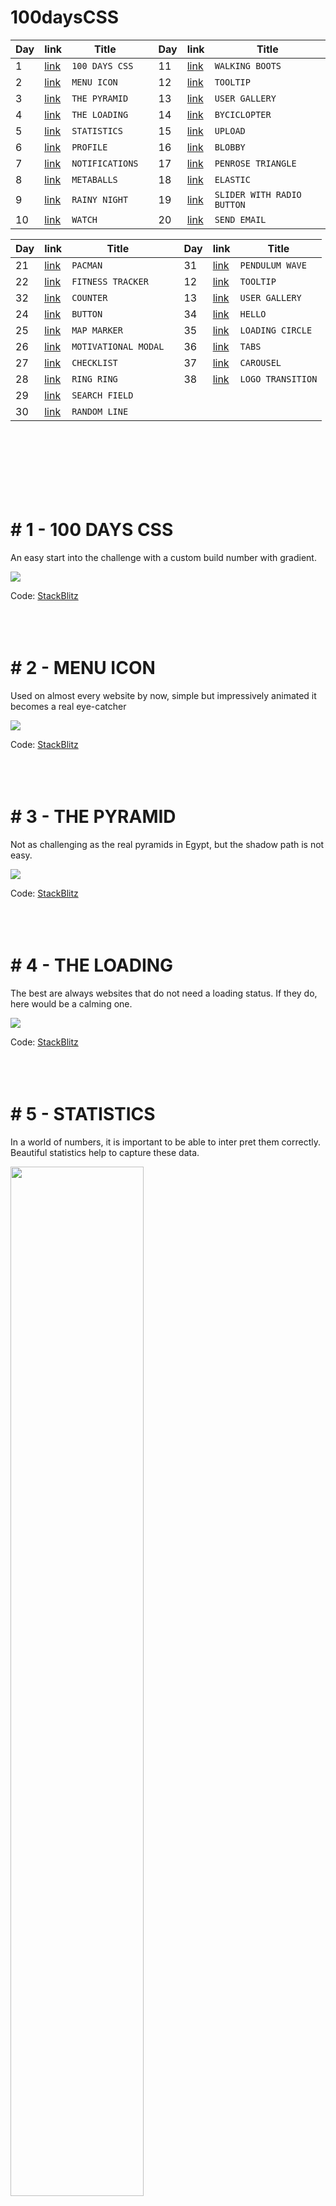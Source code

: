 # 100daysCSS
  <table>
    <thead>
      <tr>
        <th>Day</th>
        <th>link</th>
        <th>Title</th>
        <th></th>
        <th>Day</th>
        <th>link</th>
        <th>Title</th>
      </tr>
    </thead>
  <tbody>
      <tr>
        <td>1</td>
        <td> <a href="#1">link</a></td>
        <td><code>100 DAYS CSS</code></td>
        <td></td>
        <td>11</td>
        <td> <a href="#11">link</a></td>
        <td><code>WALKING BOOTS</code></td>
      </tr>
      <tr>
        <td>2</td>
        <td> <a href="#2">link</a></td>
        <td><code>MENU ICON</code></td>
        <td></td>
        <td>12</td>
        <td><a href="#12">link</a></td>
        <td><code>TOOLTIP</code></td>
      </tr>
      <tr>
        <td>3</td>
        <td> <a href="#3">link</a></td>
        <td><code>THE PYRAMID</code></td>
        <td></td>
        <td>13</td>
        <td><a href="#13">link</a></td>
        <td><code>USER GALLERY</code></td>
      </tr>
      <tr>
        <td>4</td>
        <td> <a href="#4">link</a></td>
        <td><code>THE LOADING</code></td>
        <td></td>
        <td>14</td>
        <td><a href="#14">link</a></td>
        <td><code>BYCICLOPTER</code></td>
      </tr>
      <tr>
        <td>5</td>
        <td> <a href="#5">link</a></td>
        <td><code>STATISTICS</code></td>
        <td></td>
        <td>15</td>
        <td><a href="#15">link</a></td>
        <td><code>UPLOAD</code></td>
      </tr>
      <tr>
        <td>6</td>
        <td> <a href="#6">link</a></td>
        <td><code>PROFILE</code></td>
        <td></td>
        <td>16</td>
        <td><a href="#16">link</a></td>
        <td><code>BLOBBY</code></td>
      </tr>
      <tr>
        <td>7</td>
        <td> <a href="#7">link</a></td>
        <td><code>NOTIFICATIONS</code></td>
        <td></td>
        <td>17</td>
        <td><a href="#17">link</a></td>
        <td><code>PENROSE TRIANGLE</code></td>
      </tr>
      <tr>
        <td>8</td>
        <td> <a href="#8">link</a></td>
        <td><code>METABALLS</code></td>
        <td></td>
        <td>18</td>
        <td><a href="#18">link</a></td>
        <td><code>ELASTIC</code></td>
      </tr>
      <tr>
        <td>9</td>
        <td> <a href="#9">link</a></td>
        <td><code>RAINY NIGHT</code></td>
        <td></td>
        <td>19</td>
        <td><a href="#19">link</a></td>
        <td><code>SLIDER WITH RADIO BUTTON</code></td>
      </tr>
      <tr>
        <td>10</td>
        <td> <a href="#10">link</a></td>
        <td><code>WATCH</code></td>
        <td></td>
        <td>20</td>
        <td><a href="#20">link</a></td>
        <td><code>SEND EMAIL</code></td>
      </tr>
  </tbody>
  </table>


<table>
    <thead>
      <tr>
        <th>Day</th>
        <th>link</th>
        <th>Title</th>
        <th></th>
        <th>Day</th>
        <th>link</th>
        <th>Title</th>
      </tr>
    </thead>
  <tbody>
      <tr>
        <td>21</td>
        <td> <a href="#21">link</a></td>
        <td><code>PACMAN</code></td>
        <td></td>
        <td>31</td>
        <td> <a href="#31">link</a></td>
        <td><code>PENDULUM WAVE</code></td>
      </tr>
      <tr>
        <td>22</td>
        <td> <a href="#22">link</a></td>
        <td><code>FITNESS TRACKER</code></td>
        <td></td>
        <td>12</td>
        <td><a href="#12">link</a></td>
        <td><code>TOOLTIP</code></td>
      </tr>
      <tr>
        <td>32</td>
        <td> <a href="#32">link</a></td>
        <td><code>COUNTER</code></td>
        <td></td>
        <td>13</td>
        <td><a href="#13">link</a></td>
        <td><code>USER GALLERY</code></td>
      </tr>
      <tr>
        <td>24</td>
        <td> <a href="#24">link</a></td>
        <td><code>BUTTON</code></td>
        <td></td>
        <td>34</td>
        <td><a href="#34">link</a></td>
        <td><code>HELLO</code></td>
      </tr>
      <tr>
        <td>25</td>
        <td> <a href="#25">link</a></td>
        <td><code>MAP MARKER</code></td>
        <td></td>
        <td>35</td>
        <td><a href="#35">link</a></td>
        <td><code>LOADING CIRCLE</code></td>
      </tr>
      <tr>
        <td>26</td>
        <td> <a href="#26">link</a></td>
        <td><code>MOTIVATIONAL MODAL</code></td>
        <td></td>
        <td>36</td>
        <td><a href="#36">link</a></td>
        <td><code>TABS</code></td>
      </tr>
      <tr>
        <td>27</td>
        <td> <a href="#27">link</a></td>
        <td><code>CHECKLIST</code></td>
        <td></td>
        <td>37</td>
        <td><a href="#37">link</a></td>
        <td><code>CAROUSEL</code></td>
      </tr>
      <tr>
        <td>28</td>
        <td> <a href="#28">link</a></td>
        <td><code>RING RING</code></td>
        <td></td>
        <td>38</td>
        <td><a href="#38">link</a></td>
        <td><code>LOGO TRANSITION</code></td>
      </tr>
      <tr>
        <td>29</td>
        <td> <a href="#29">link</a></td>
        <td><code>SEARCH FIELD</code></td>
        <td></td>
      </tr>
      <tr>
        <td>30</td>
        <td> <a href="#30">link</a></td>
        <td><code>RANDOM LINE</code></td>
        <td></td>
      </tr>
  </tbody>
  </table>



<br></br><br></br><br></br>


<h1 id=1> # 1 - 100 DAYS CSS</h1>
<p>An easy start into the challenge with a custom build number with gradient.</p>
<img src="https://media.giphy.com/media/rvfzxrvwK99NWMvLkU/giphy.gif">

Code: [StackBlitz](https://stackblitz.com/edit/web-platform-1gpnrn?file=styles.css)
<br></br><br></br>


<h1 id=2> # 2 - MENU ICON</h1>
<p>Used on almost every website by now, simple but impressively animated it becomes a real eye-catcher</p>
<img src="https://media.giphy.com/media/3wwm3zsy8WT0t0LxH0/giphy.gif">

Code: [StackBlitz](https://stackblitz.com/edit/web-platform-q7sjme?file=index.html,styles.css)
<br></br><br></br>


<h1 id=3> # 3 - THE PYRAMID</h1>
<p>Not as challenging as the real pyramids in Egypt, but the shadow path is not easy.</p>
<img src="https://media.giphy.com/media/sFw6MFqf3uzzWkdxDT/giphy.gif">

Code: [StackBlitz](https://stackblitz.com/edit/web-platform-mha5fv?file=styles.css)
<br></br><br></br>


<h1 id=4> # 4 - THE LOADING</h1>
<p>The best are always websites that do not need a loading status. If they do, here would be a calming one.</p>
<img src="https://media.giphy.com/media/rnBDb8J9qy05rdjW6l/giphy.gif">

Code: [StackBlitz](https://stackblitz.com/edit/web-platform-vwwfeu?file=index.html)
<br></br><br></br>


<h1 id=5> # 5 - STATISTICS</h1>
<p>In a world of numbers, it is important to be able to inter   pret them correctly. Beautiful statistics help to capture these data.</p>
<img   width="65%" src="./day5/day5-image.png">

Code: [StackBlitz](https://stackblitz.com/edit/web-platform-7syiqs?file=styles.css,index.html)
<br></br><br></br>


<h1 id=6> # 6 - PROFILE</h1>
<p>Who of you knows how many social media profiles you have already created? For a refreshing twist, you can also create one yourself.</p>
<img src="https://media.giphy.com/media/LhJKuHfY7fnAffAPU4/giphy.gif">

Code: [StackBlitz](https://stackblitz.com/edit/web-platform-dpkzjx?file=index.html,styles.css)
<br></br><br></br>


<h1 id=7> # 7 - NOTIFICATIONS</h1>
<p>The three cornerstones of any application? Brought together in the smallest possible space.</p>
<img src="https://media.giphy.com/media/xUxYDLA0iTo2TjibkL/giphy.gif">

Code: [StackBlitz](https://stackblitz.com/edit/web-platform-xhssrn?file=styles.css,index.html)
<br></br><br></br>


<h1 id=8> # 8 - METABALLS</h1>
<p>At first glance impossible to implement with CSS, but filters make this possible too.</p>
<img src="https://media.giphy.com/media/3rxSVcN1zYFVGKdLng/giphy.gif">

Code: [StackBlitz](https://stackblitz.com/edit/web-platform-i1arie?file=index.html,styles.css)
<br></br><br></br>


<h1 id=9> # 9 - RAINY NIGHT</h1>
<p>The perfect time of day and the perfect weather to program in peace. The raindrops even shatter on the ground.</p>
<img src="https://media.giphy.com/media/9a4lKs4jnGsvcXION9/giphy.gif">

Code: [StackBlitz](https://stackblitz.com/edit/web-platform-lqyqej?file=index.html)
<br></br><br></br>


<h1 id=10> # 10 - WATCH</h1>
<p>Classic, noble, modern or playful? What do you want your favorite watch to look like?</p>
<img src="https://media.giphy.com/media/uelrYwcpCwuHSdmlFI/giphy.gif">

Code: [StackBlitz](https://stackblitz.com/edit/web-platform-aqhndf?file=index.html,styles.css)
<br></br><br></br>


<h1 id=11> # 11 - WALKING BOOTS</h1>
<p>These boots are made for walking. Where are they going and for how long?</p>
<img src="https://media.giphy.com/media/2GiWfekniffTK8pdPF/giphy.gif">

Code: [StackBlitz](https://stackblitz.com/edit/web-platform-yhvama?file=index.html,styles.css)
<br></br><br></br>


<h1 id=12> # 12 - TOOLTIP</h1>
<p>I'm quite sure, you already know what obsession means. But you can look it up anyways.</p>
<img src="https://media.giphy.com/media/zwiXZ6HCe2IXYC0Lcp/giphy.gif">

Code: [StackBlitz](https://stackblitz.com/edit/web-platform-9q4dx4?file=index.html,styles.css)
<br></br><br></br>


<h1 id=13> # 13 - USER GALLERY</h1>
<p>An idea for a transition between user overview and profile page.</p>
<img width="480px" src="https://media1.tenor.com/images/a6d50d6071bbf8bdda880ab90d468546/tenor.gif?itemid=27343393">

Code: [StackBlitz](https://stackblitz.com/edit/web-platform-uaeymk?file=index.html,styles.css)
<br></br><br></br>


<h1 id=14> # 14 - BYCICLOPTER</h1>
<p>Which side of the card do you want to use? Either drive or fly to work in the morning?</p>
<img width="480px" src="https://media.giphy.com/media/9MUMB4gGJMLcZaWCaj/giphy.gif">

Code: [StackBlitz](https://stackblitz.com/edit/web-platform-lgqkz7?file=index.html,styles.css)
<br></br><br></br>


<h1 id=15> # 15 - UPLOAD</h1>
<p>Yes, you can actually drag and drop a file in there. But don't worry, the upload process is faked.</p>
<img src="https://media.giphy.com/media/3Hbt7KQMd9TZvg9wZH/giphy.gif">

Code: [StackBlitz](https://stackblitz.com/edit/web-platform-ymn42h?file=index.html,styles.css)
<br></br><br></br>


<h1 id=16> # 16 - BLOBBY</h1>
<p>It appears, wobbles, changes its shape and disappears again. Just like that.</p>
<img src="https://media.giphy.com/media/TM6cnfjAXbx6CzAdA6/giphy.gif">

Code: [StackBlitz](https://stackblitz.com/edit/web-platform-2nlu4w?file=index.html,styles.css)
<br></br><br></br>


<h1 id=17> # 17 - PENROSE TRIANGLE</h1>
<p>CSS makes even the impossible possible. Can you find out how it was done?</p>
<img src="https://media.giphy.com/media/h0lLxvpYrih0CMEI6W/giphy.gif">

Code: [StackBlitz](https://stackblitz.com/edit/web-platform-bhewzg?file=index.html,styles.css)
<br></br><br></br>


<h1 id=18> # 18 - ELASTIC</h1>
<p>I thought for a long time about the best way to achieve this effect. In the end, the solution was easier than expected.</p>
<img src="https://media.giphy.com/media/2TBghTi099erzUkl2D/giphy.gif">

Code: [StackBlitz](https://stackblitz.com/edit/web-platform-iwducr?file=index.html)
<br></br><br></br>


<h1 id=19> # 19 - SLIDER WITH RADIO BUTTON</h1>
<p>Why use JavaScript when you can use CSS? Selectors can be wildly combined with each other.</p>
<img src="https://media.giphy.com/media/djzy84AG6PS535uSTL/giphy.gif">

Code: [StackBlitz](https://stackblitz.com/edit/web-platform-bbcozo?file=index.html,styles.css)
<br></br><br></br>


<h1 id=20> # 20 - SEND EMAIL</h1>
<p>Surprise your visitors with a nice animation instead of a simple "request sent".</p>
<img src="https://media.giphy.com/media/C0n06OfBkFad9cKEVj/giphy.gif">

Code: [StackBlitz](https://stackblitz.com/edit/web-platform-ewbw92?file=index.html,styles.css)
<br></br><br></br>


<h1 id=21> # 21 - PAC-MAN</h1>
<p>Waka Waka Waka Waka Waka Waka Waka Waka Waka Waka Waka Waka Waka Waka Waka Waka Waka Waka Waka…</p>
<img src="https://media.giphy.com/media/G7ptu14XNVtY7Nerpw/giphy.gif">

Code: [StackBlitz](https://stackblitz.com/edit/web-platform-p4ep1u?file=index.html,styles.css)
<br></br><br></br>


<h1 id=22> # 22 - FITNESS TRACKER</h1>
<p>Don't sit on your chair all day long. Get up, jump, run, exercice and burn some calories.</p>
<img src="https://media.giphy.com/media/w3Kdlw1LWXRCmBVn75/giphy.gif">

Code: [StackBlitz](https://stackblitz.com/edit/web-platform-tymbsm?file=index.html,styles.css)
<br></br><br></br>


<h1 id=23> # 23 - ANIMATED TYPOGRAPHY</h1>
<p>Some big, bold and beautiful animated typography will enhance every boring header section.</p>
<img src="https://media.giphy.com/media/7Bc38N1pCKKcmIwwqF/giphy.gif">

Code: [StackBlitz](https://stackblitz.com/edit/web-platform-qycc2u?file=index.html,styles.css)
<br></br><br></br>


<h1 id=24> # 24 - BUTTON</h1>
<p>Do you really wanna let your users guess if their actions were successful? No! So give them some feedback if they click a button.</p>
<img src="https://media.giphy.com/media/mL8kwpI0pesWXUqQwm/giphy.gif">

Code: [StackBlitz](https://stackblitz.com/edit/web-platform-jjyyst?file=index.html,styles.css)
<br></br><br></br>


<h1 id=25> # 25 - MAP MARKER</h1>
<p>Did I just placed a marker in the middle of some water to get a nice color contrast? Maybe. Click on it for a nice transition.</p>
<img src="https://media.giphy.com/media/ynOOV5Krm3iyod9vwe/giphy.gif">

Code: [StackBlitz](https://stackblitz.com/edit/web-platform-tas6aq?file=index.html,styles.css)
<br></br><br></br>


<h1 id=26> # 26 - MOTIVATIONAL MODAL</h1>
<p>What's worse than a motivational quote? Three motivational quotes... so don't focus on the text and click through them quickly.</p>
<img src="https://media.giphy.com/media/RbRrlkAoCKWIQ923fm/giphy.gif">

Code: [StackBlitz](https://stackblitz.com/edit/web-platform-mwjyjx?file=index.html,styles.css)
<br></br><br></br>


<h1 id=27> # 27 - CHECKLIST</h1>
<p>What's the great thing about working through your to-do list? That's right, the relieving feeling when you can check off the tasks.</p>
<img src="https://media.giphy.com/media/GIXxpazPuBOXX4YDmt/giphy.gif">

Code: [StackBlitz](https://stackblitz.com/edit/web-platform-mwjyjx?file=index.html,styles.css)
<br></br><br></br>


<h1 id=28> # 28 - RING RING</h1>
<p>Fortunately for you, I left out the alarm sound. But hopefully the signal color and the movement have served their purpose.</p>
<img src="https://media.giphy.com/media/lKKafTusgzqJuLpwY0/giphy.gif">

Code: [StackBlitz](https://stackblitz.com/edit/web-platform-sduizj?file=index.html,styles.css)
<br></br><br></br>


<h1 id=29> # 29 - SEARCH FIELD</h1>
<p>You won't find anything unless you start looking. So go ahead, write something in the search box.</p>
<img src="https://media.giphy.com/media/DqmZUsLLmU3WIs8ACJ/giphy.gif">

Code: [StackBlitz](https://stackblitz.com/edit/web-platform-3obd3h?file=styles.css)
<br></br><br></br>


<h1 id=30> # 30 - RANDOM LINE</h1>
<p> What can I say, it is a line. A line that moves and circles something. What should it be? That's for you to decide.</p>
<img src="https://media.giphy.com/media/WFEzv5zTFAz5nHBccE/giphy.gif">

Code: [StackBlitz](https://stackblitz.com/edit/web-platform-d8zphg?file=index.html,styles.css)
<br></br><br></br>


<h1 id=31> # 31 - PENDULUM WAVE</h1>
<p> If you are not yet fascinated by mathematics, you should be now at the latest. Wonderful what a small calculations brings forth.</p>
<img src="https://media.giphy.com/media/t72njg0i9oDswj1vou/giphy.gif">

Code: [StackBlitz](https://stackblitz.com/edit/web-platform-lypery?file=index.html,styles.css)
<br></br><br></br>


<h1 id=32> # 32 - COUNTER</h1>
<p> I wonder how high or low is the maximum you can count here? The transitions are pure CSS, but I used some JS for the counting.</p>
<img src="https://media.giphy.com/media/54pZkw0OXZcZvss1AD/giphy.gif">

Code: [StackBlitz](https://stackblitz.com/edit/web-platform-5vfosd?file=index.html,styles.css)
<br></br><br></br>


<h1 id=33> # 33 - SUNNY DAY</h1>
<p> What else could be visible on this sunny day? Some birds, plains or even superman?</p>
<img src="https://media.giphy.com/media/CJOBsfx5Fmo82Ah88r/giphy.gif">

Code: [StackBlitz](https://stackblitz.com/edit/web-platform-y3xlop?file=index.html,styles.css)
<br></br><br></br>


<h1 id=34> # 34 - HELLO</h1>
<p> Yes, another animation of some text. But this time I used SVGs as a base. What kind of animation will you make? </p>
<img src="https://media.giphy.com/media/3EN3vowYV4LRgRm9vA/giphy.gif">

Code: [StackBlitz](https://stackblitz.com/edit/web-platform-syyxuz?file=index.html,styles.css)
<br></br><br></br>


<h1 id=35> # 35 - LOADING CIRCLE</h1>
<p> Is that a dark circle with a white stripe or the other way around? </p>
<img src="https://media.giphy.com/media/8iq6NQcVaiC9GpCFaB/giphy.gif">

Code: [StackBlitz](https://stackblitz.com/edit/web-platform-uvv6hm?file=index.html,styles.css)
<br></br><br></br>

<h1 id=36> # 36 - TABS</h1>
<p> The solution for layouts with little space or many navigation levels. </p>
<img src="https://media.giphy.com/media/3DQW6yJP6yPkPnQiAA/giphy.gif">

Code: [StackBlitz](https://stackblitz.com/edit/web-platform-ijfhkc?file=index.html,styles.css)
<br></br><br></br>

<h1 id=37> # 37 - CAROUSEL</h1>
<p> Images, quotes, prices or logos. A carousel can be used in many ways and is an eye-catcher. </p>
<img src="https://media.giphy.com/media/Sm3afNw2031EvvNxNr/giphy.gif">

Code: [StackBlitz](https://stackblitz.com/edit/web-platform-jxwghv?file=index.html,styles.css)
<br></br><br></br>

<h1 id=38> # 38 - LOGO TRANSITION</h1>
<p> Logos don't always have to be static, as a transition or stylistic element they can have animations. </p>
<img src="https://media.giphy.com/media/3KzZnSCt4E6pjmMJnX/giphy.gif">

Code: [StackBlitz](https://stackblitz.com/edit/web-platform-rphdzq?file=index.html,styles.css)
<br></br><br></br>





















